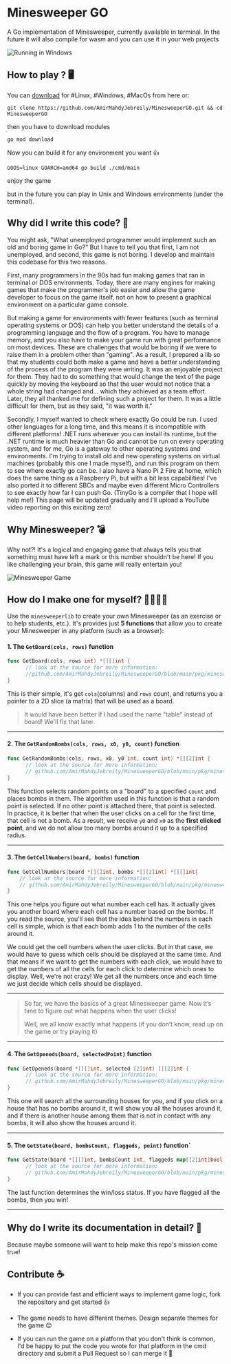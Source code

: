 # Minesweeper GO  
A Go implementation of Minesweeper, currently available in terminal. In the future it will also compile for wasm and you can use it in your web projects

![Running in Windows](./docs/img/running-in-windows.jpg)
## How to play ? 🖥️
You can [download](https://github.com/AmirMahdyJebreily/MinesweeperGO/releases/tag/main) for #Linux, #Windows, #MacOs from here or:
```shell
git clone https://github.com/AmirMahdyJebreily/MinesweeperGO.git && cd MinesweeperGO
```
then you have to download modules
```shell
go mod download   
```
Now you can build it for any environment you want 👍
```shell
GOOS=linux GOARCH=amd64 go build ./cmd/main 
```
enjoy the game

but in the future you can play in Unix and Windows environments (under the terminal).

## Why did I write this code? 🤔
You might ask, "What unemployed programmer would implement such an old and boring game in Go?" But I have to tell you that first, I am not unemployed, and second, this game is not boring. I develop and maintain this codebase for this two reasons.

First, many programmers in the 90s had fun making games that ran in terminal or DOS environments. Today, there are many engines for making games that make the programmer's job easier and allow the game developer to focus on the game itself, not on how to present a graphical environment on a particular game console.

But making a game for environments with fewer features (such as terminal operating systems or DOS) can help you better understand the details of a programming language and the flow of a program. You have to manage memory, and you also have to make your game run with great performance on most devices. These are challenges that would be boring if we were to raise them in a problem other than "gaming". As a result, I prepared a lib so that my students could both make a game and have a better understanding of the process of the program they were writing. It was an enjoyable project for them. They had to do something that would change the text of the page quickly by moving the keyboard so that the user would not notice that a whole string had changed and... which they achieved as a team effort. Later, they all thanked me for defining such a project for them. It was a little difficult for them, but as they said, "it was worth it."

Secondly, I myself wanted to check where exactly Go could be run. I used other languages ​​for a long time, and this means it is incompatible with different platforms!
.NET runs wherever you can install its runtime, but the .NET runtime is much heavier than Go and cannot be run on every operating system, and for me, Go is a gateway to other operating systems and environments. I'm trying to install old and new operating systems on virtual machines (probably this one I made myself), and run this program on them to see where exactly go can be. I also have a Nano Pi 2 Fire at home, which does the same thing as a Raspberry Pi, but with a bit less capabilities! I've also ported it to different SBCs and maybe even different Micro Controllers to see exactly how far I can push Go. (TinyGo is a compiler that I hope will help me!)
This page will be updated gradually and I'll upload a YouTube video reporting on this exciting zero!

## Why Minesweeper? 💣
Why not?! It's a logical and engaging game that always tells you that something must have left a mark or this number shouldn't be here! If you like challenging your brain, this game will really entertain you!

![Minesweeper Game](./docs/img/MinesweeperGo.webp)


## How do I make one for myself? 🧑‍💻🧑‍💻
Use the `minesweeperlib` to create your own Minesweeper (as an exercise or to help students, etc.). It's provides just **5 functions** that allow you to create your Minesweeper in any platform (such as a browser):

#### **1. The `GetBoard(cols, rows)` function**  
```go 
func GetBoard(cols, rows int) *[][]int {
      // look at the source for more information: 
      //github.com/AmirMahdyJebreily/MinesweeperGO/blob/main/pkg/minesweeperlib/minesweeperlib.go#L9
}
```
This is their simple, it's get `cols`(columns) and `rows` count, and returns you a pointer to a 2D slice (a matrix) that will be used as a board.
> It would have been better if I had used the name "table" instead of board! We'll fix that later.
---
#### **2. The `GetRandomBombs(cols, rows, x0, y0, count)` function**
```go
func GetRandomBombs(cols, rows, x0, y0 int, count int) *[][2]int {
      // look at the source for more information: 
      // github.com/AmirMahdyJebreily/MinesweeperGO/blob/main/pkg/minesweeperlib/minesweeperlib.go#L19
}

```
This function selects random points on a "board" to a specified `count` and places bombs in them. The algorithm used in this function is that a random point is selected. If no other point is attached there, that point is selected.  
In practice, it is better that when the user clicks on a cell for the first time, that cell is not a bomb. As a result, we receive `y0` and `x0` as the **first clicked point**, and we do not allow too many bombs around it up to a specified radius.

---

#### **3. The `GetCellNumbers(board, bombs)` function**
```go 
func GetCellNumbers(board *[][]int, bombs *[][2]int) *[][]int{ 
	// look at the source for more information: 
	// github.com/AmirMahdyJebreily/MinesweeperGO/blob/main/pkg/minesweeperlib/minesweeperlib.go#L62
}
```
This one helps you figure out what number each cell has. It actually gives you another board where each cell has a number based on the bombs. If you read the source, you'll see that the idea behind the numbers in each cell is simple, which is that each bomb adds 1 to the number of the cells around it.

We could get the cell numbers when the user clicks. But in that case, we would have to guess which cells should be displayed at the same time. And that means if we want to get the numbers with each click, we would have to get the numbers of all the cells for each click to determine which ones to display. Well, we're not crazy! We get all the numbers once and each time we just decide which cells should be displayed.

---
>So far, we have the basics of a great Minesweeper game. Now it’s time to figure out what happens when the user clicks!
>
>Well, we all know exactly what happens (if you don’t know, read up on the game or try playing it)

---
#### **4. The `GetOpeneds(board, selectedPoint)` function**
```go
func GetOpeneds(board *[][]int, selected [2]int) [][2]int { 
      // look at the source for more information: 
      // github.com/AmirMahdyJebreily/MinesweeperGO/blob/main/pkg/minesweeperlib/minesweeperlib.go#L104
}
```
This one will search all the surrounding houses for you, and if you click on a house that has no bombs around it, it will show you all the houses around it, and if there is another house among them that is not in contact with any bombs, it will also show the houses around it.

---
#### **5. The `GetState(board, bombsCount, flaggeds, point)` function`**
```go
func GetState(board *[][]int, bombsCount int, flaggeds map[[2]int]bool, point [2]int) int{
      // look at the source for more information: 
      // github.com/AmirMahdyJebreily/MinesweeperGO/blob/main/pkg/minesweeperlib/minesweeperlib.go#L124
}
```
The last function determines the win/loss status. If you have flagged all the bombs, then you win!

---

## Why do I write its documentation in detail? 📝
Because maybe someone will want to help make this repo's mission come true!

## Contribute ☕
- If you can provide fast and efficient ways to implement game logic, fork the repository and get started 👍
- The game needs to have different themes. Design separate themes for the game 😊

- If you can run the game on a platform that you don't think is common, I'd be happy to put the code you wrote for that platform in the cmd directory and submit a Pull Request so I can merge it 📝
